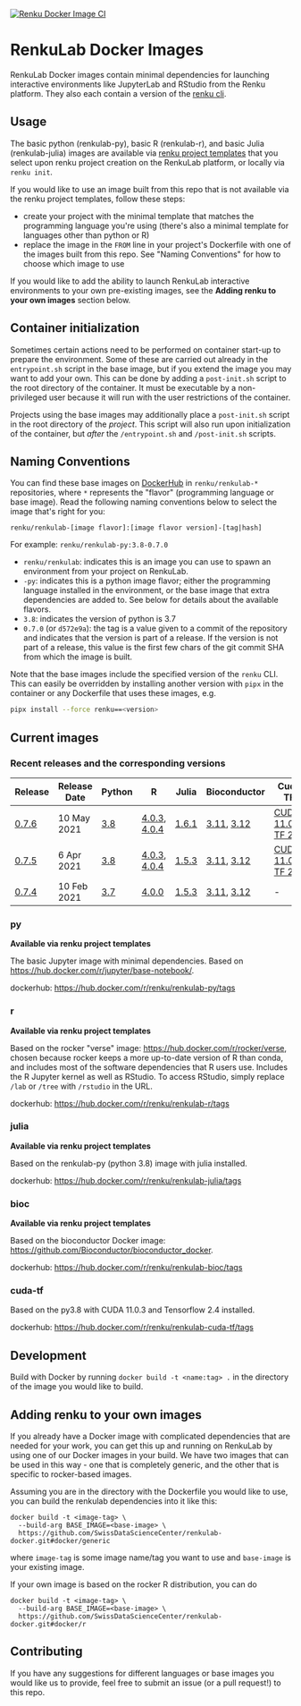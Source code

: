 [![Renku Docker Image CI](https://github.com/SwissDataScienceCenter/renkulab-docker/workflows/Renku%20Docker%20Image%20CI/badge.svg)](https://github.com/SwissDataScienceCenter/renkulab-docker/actions?query=workflow%3A%22Renku+Docker+Image+CI%22)

# RenkuLab Docker Images

RenkuLab Docker images contain minimal dependencies for launching interactive
environments like JupyterLab and RStudio from the Renku platform. They also each
contain a version of the [renku cli](https://github.com/SwissDataScienceCenter/renku-python).

## Usage

The basic python (renkulab-py), basic R (renkulab-r), and basic Julia (renkulab-julia)
images are available via
[renku project templates](https://github.com/SwissDataScienceCenter/renku-project-template)
that you select upon renku project creation on the RenkuLab platform, or locally
via `renku init`.

If you would like to use an image built from this repo that is
not available via the renku project templates, follow these steps:

* create your project with the minimal template that matches the programming
  language you're using (there's also a minimal template for languages other than
  python or R)
* replace the image in the `FROM` line in your project's Dockerfile with one of
  the images built from this repo. See "Naming Conventions" for how to choose
  which image to use

If you would like to add the ability to launch RenkuLab interactive environments
to your own pre-existing images, see the **Adding renku to your own images** section
below.


## Container initialization

Sometimes certain actions need to be performed on container start-up to prepare
the environment. Some of these are carried out already in the `entrypoint.sh`
script in the base image, but if you extend the image you may want to add your
own. This can be done by adding a `post-init.sh` script to the root directory of
the container. It must be executable by a non-privileged user because it will
run with the user restrictions of the container.

Projects using the base images may additionally place a `post-init.sh` script in
the root directory of the _project_. This script will also run upon initialization
of the container, but _after_ the `/entrypoint.sh` and `/post-init.sh` scripts.


## Naming Conventions

You can find these base images on
[DockerHub](https://hub.docker.com/search?q=renku%2Frenkulab-&type=image) in
`renku/renkulab-*` repositories, where `*` represents the "flavor" (programming
language or base image). Read the following naming conventions below to select
the image that's right for you:

`renku/renkulab-[image flavor]:[image flavor version]-[tag|hash]`

For example:
`renku/renkulab-py:3.8-0.7.0`

* `renku/renkulab`: indicates this is an image you can use to spawn an environment
  from your project on RenkuLab.
* `-py`: indicates this is a python image flavor; either the programming language
  installed in the environment, or the base image that extra dependencies are added to.
  See below for details about the available flavors.
* `3.8`: indicates the version of python is 3.7
* `0.7.0` (or `d572e9a`): the tag is a value given to a commit of the repository
  and indicates that the version is part of a release. If the version is not part of
  a release, this value is the first few chars of the git commit SHA from which the
  image is built.

Note that the base images include the specified version of the `renku` CLI.
This can easily be overridden by installing another version with `pipx` in the container
or any Dockerfile that uses these images, e.g.

```bash
pipx install --force renku==<version>
```

## Current images

### Recent releases and the corresponding versions

| Release | Release Date | Python | R            | Julia | Bioconductor | Cuda TF |
|---------|--------------|--------|--------------|-------|--------------|---------|
| [0.7.6](https://github.com/SwissDataScienceCenter/renkulab-docker/releases/tag/0.7.6) | 10 May 2021 | [3.8](https://hub.docker.com/r/renku/renkulab-py/tags?page=1&ordering=last_updated&name=0.7.6)    | [4.0.3](https://hub.docker.com/r/renku/renkulab-r/tags?page=1&ordering=last_updated&name=4.0.3-0.7.6), [4.0.4](https://hub.docker.com/r/renku/renkulab-r/tags?page=1&ordering=last_updated&name=4.0.4-0.7.6) | [1.6.1](https://hub.docker.com/r/renku/renkulab-julia/tags?page=1&ordering=last_updated&name=1.6.1-0.7.6) | [3.11](https://hub.docker.com/r/renku/renkulab-bioc/tags?page=1&ordering=last_updated&name=RELEASE_3_11-0.7.6), [3.12](https://hub.docker.com/r/renku/renkulab-bioc/tags?page=1&ordering=last_updated&name=RELEASE_3_12-0.7.6)   |  [CUDA 11.0.3, TF 2.4](https://hub.docker.com/r/renku/renkulab-cuda-tf/tags?page=1&ordering=last_updated&name=0.7.6)                 |
| [0.7.5](https://github.com/SwissDataScienceCenter/renkulab-docker/releases/tag/0.7.5) | 6 Apr 2021  | [3.8](https://hub.docker.com/r/renku/renkulab-py/tags?page=1&ordering=last_updated&name=0.7.5)    | [4.0.3](https://hub.docker.com/r/renku/renkulab-r/tags?page=1&ordering=last_updated&name=4.0.3-0.7.5), [4.0.4](https://hub.docker.com/r/renku/renkulab-r/tags?page=1&ordering=last_updated&name=4.0.4-0.7.5) | [1.5.3](https://hub.docker.com/r/renku/renkulab-julia/tags?page=1&ordering=last_updated&name=1.5.3-0.7.5) | [3.11](https://hub.docker.com/r/renku/renkulab-bioc/tags?page=1&ordering=last_updated&name=RELEASE_3_11-0.7.5), [3.12](https://hub.docker.com/r/renku/renkulab-bioc/tags?page=1&ordering=last_updated&name=RELEASE_3_12-0.7.5)   | [CUDA 11.0.3, TF 2.4](https://hub.docker.com/r/renku/renkulab-cuda-tf/tags?page=1&ordering=last_updated&name=0.7.5)    |
| [0.7.4](https://github.com/SwissDataScienceCenter/renkulab-docker/releases/tag/0.7.4) | 10 Feb 2021 | [3.7](https://hub.docker.com/r/renku/renkulab-py/tags?page=1&ordering=last_updated&name=0.7.4)    | [4.0.0](https://hub.docker.com/r/renku/renkulab-r/tags?page=1&ordering=last_updated&name=4.0.0-0.7.4)        | [1.5.3](https://hub.docker.com/r/renku/renkulab-julia/tags?page=1&ordering=last_updated&name=1.5.3-0.7.4) | [3.11](https://hub.docker.com/r/renku/renkulab-bioc/tags?page=1&ordering=last_updated&name=RELEASE_3_11-0.7.4), [3.12](https://hub.docker.com/r/renku/renkulab-bioc/tags?page=1&ordering=last_updated&name=RELEASE_3_12-0.7.4)   | -      |

### py

**Available via renku project templates**

The basic Jupyter image with minimal dependencies. Based on https://hub.docker.com/r/jupyter/base-notebook/.

dockerhub: https://hub.docker.com/r/renku/renkulab-py/tags

### r

**Available via renku project templates**

Based on the rocker "verse" image: https://hub.docker.com/r/rocker/verse,
chosen because rocker keeps a more up-to-date version of R than conda,
and includes most of the software dependencies that R users use.
Includes the R Jupyter kernel as well as RStudio. To access RStudio,
simply replace `/lab` or `/tree` with `/rstudio` in the URL.

dockerhub: https://hub.docker.com/r/renku/renkulab-r/tags

### julia

**Available via renku project templates**

Based on the renkulab-py (python 3.8) image with julia installed.

dockerhub: https://hub.docker.com/r/renku/renkulab-julia/tags

### bioc

**Available via renku project templates**

Based on the bioconductor Docker image: https://github.com/Bioconductor/bioconductor_docker.

dockerhub: https://hub.docker.com/r/renku/renkulab-bioc/tags

### cuda-tf

Based on the py3.8 with CUDA 11.0.3 and Tensorflow 2.4 installed.

dockerhub: https://hub.docker.com/r/renku/renkulab-cuda-tf/tags

## Development

Build with Docker by running `docker build -t <name:tag> .` in the directory
of the image you would like to build.

## Adding renku to your own images

If you already have a Docker image with complicated dependencies that are needed
for your work, you can get this up and running on RenkuLab by using one of our
Docker images in your build. We have two images that can be used in this way -
one that is completely generic, and the other that is specific to rocker-based
images.

Assuming you are in the directory with the Dockerfile you would like to use, you
can build the renkulab dependencies into it like this:

```
docker build -t <image-tag> \
  --build-arg BASE_IMAGE=<base-image> \
  https://github.com/SwissDataScienceCenter/renkulab-docker.git#docker/generic
```

where `image-tag` is some image name/tag you want to use and `base-image` is
your existing image.

If your own image is based on the rocker R distribution, you can do

```
docker build -t <image-tag> \
  --build-arg BASE_IMAGE=<base-image> \
  https://github.com/SwissDataScienceCenter/renkulab-docker.git#docker/r
```

## Contributing

If you have any suggestions for different languages or base images you would like
us to provide, feel free to submit an issue (or a pull request!) to this repo.
